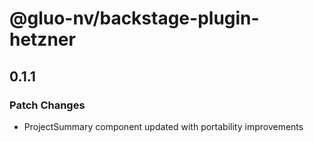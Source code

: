 # @gluo-nv/backstage-plugin-hetzner

## 0.1.1

### Patch Changes

- ProjectSummary component updated with portability improvements
